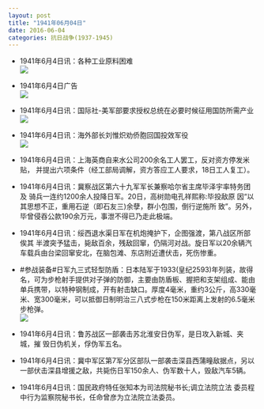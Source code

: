 ```yaml
---
layout: post
title: "1941年06月04日"
date: 2016-06-04
categories: 抗日战争(1937-1945)
---
```


<meta name="referrer" content="no-referrer" />

- 1941年6月4日讯：各种工业原料困难 <br/><img src="https://ww2.sinaimg.cn/large/aca367d8jw1f4jl6kq75aj20i10edn18.jpg" />

- 1941年6月4日广告 <br/><img src="https://ww1.sinaimg.cn/large/aca367d8jw1f4jjgo57z8j20q108iq51.jpg" />

- 1941年6月4日讯：国际社-美军部要求授权总统在必要时候征用国防所需产业 <br/><img src="https://ww1.sinaimg.cn/large/aca367d8jw1f4jhpq9g4kj207h0kmmzk.jpg" />

- 1941年6月4日讯：海外部长刘惟炽劝侨胞回国投效军役 <br/><img src="https://ww2.sinaimg.cn/large/aca367d8jw1f4jfzoizkzj206p05xdgd.jpg" />

- 1941年6月4日讯：上海英商自来水公司200余名工人罢工，反对资方停发米贴， 并提出六项条件（经工部局调解，资方答应工人要求，18日工人复工）。 

- 1941年6月4日讯：冀察战区第六十九军军长兼察哈尔省主席毕泽宇率特务团及 骑兵一连约1200余人投降日军。20日，高树勋电孔祥熙称:毕投敌原 因“以其思想不正，重用石逆（即石友三)余孽，群小包围，倒行逆施所 致”。另外，毕曾侵吞公款190余万元，事泄不得已乃走此极端。 

- 1941年6月4日讯：绥西退水渠日军在机炮掩护下，企图强渡，第八战区所部俟其 半渡突予猛击，毙敌百余，残敌回窜，仍隔河对战。旋日军以20余辆汽 车载兵由台梁回窜安北，在脑包滩、东店附近遭伏击，死伤惨重。 

- #参战装备#日军九三式轻型防盾：日本陆军于1933(皇纪2593)年列装，故得名，可为步枪射手提供对子弹的防御，主要由防盾板、握把和支架组成、能由单兵携带，以特种钢制成，开有射击缺口。厚度4毫米，重约3公斤，高330毫米、宽300毫米，可以抵御日制明治三八式步枪在150米距离上发射的6.5毫米步枪弹。　 <br/><img src="https://ww3.sinaimg.cn/large/aca367d8jw1f4iynhec95j205h0jrq4w.jpg" />

- 1941年6月4日讯：鲁苏战区一部袭击苏北淮安日伪军，是日攻入新城、夹城，摧 毁日伪机关，俘伪军五名。 

- 1941年6月4日讯：冀中军区第7军分区部队一部袭击深县西蒲疃敌据点，另以一部伏击深县增援之敌，共毙伤日军150余人、伪军数十人，毁敌汽车5辆。 

- 1941年6月4日讯：国民政府特任张知本为司法院秘书长;调立法院立法 委员程中行为监察院秘书长，任命曾彦为立法院立法委员。 

